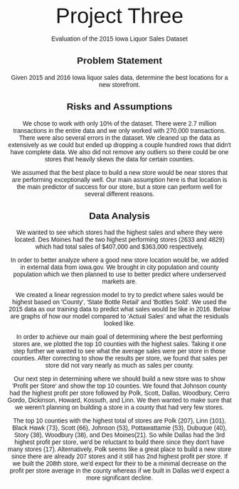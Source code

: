 <center>
<br>
<font face="arial">
<font size="32">Project Three</font>
<br><br>
Evaluation of the 2015 Iowa Liquor Sales Dataset


<h2>Problem Statement</h2>
<p>Given 2015 and 2016 Iowa liquor sales data, determine the best locations for a new storefront.</p>

<h2>Risks and Assumptions</h2>
<p>We chose to work with only 10% of the dataset. There were 2.7 million transactions in the entire data and we only worked with 270,000 transactions. There were also several errors in the dataset. We cleaned up the data as extensively as we could but ended up dropping a couple hundred rows that didn't have complete data. We also did not remove any outliers so there could be one stores that heavily skews the data for certain counties.  </p>
<p>
We assumed that the best place to build a new store would be near stores that are performing exceptionally well. Our main assumption here is that location is the main predictor of success for our store, but a store can perform well for several different reasons. </p>

<h2>Data Analysis</h2>
<p>
We wanted to see which stores had the highest sales and where they were located. Des Moines had the two highest performing stores (2633 and 4829) which had total sales of $407,000 and $363,000 respectively.  

</p>

<p>
	In order to better analyze where a good new store location would be, we added in external data from iowa.gov. We brought in city population and county population which we then planned to use to better predict where underserved markets are. 
</p>

<p>
	We created a linear regression model to try to predict where sales would be highest based on 'County', 'State Bottle Retail' and 'Bottles Sold'. We used the 2015 data as our training data to predict what sales would be like in 2016. Below are graphs of how our model compared to 'Actual Sales' and what the residuals looked like.
</p>
<p>
In order to achieve our main goal of determining where the best performing stores are, we plotted the top 10 counties with the highest sales. Taking it one step further we wanted to see what the average sales were per store in those counties. After correcting to show the results per store, we found that sales per store did not vary nearly as much as sales per county. 
</p>

<p>
	Our next step in determining where we should build a new store was to show 'Profit per Store' and show the top 10 counties. We found that Johnson county had the highest profit per store followed by Polk, Scott, Dallas, Woodbury, Cerro Gordo, Dickinson, Howard, Kossuth, and Linn. We then wanted to make sure that we weren't planning on building a store in a county that had very few stores. </p>

<p>
	The top 10 counties with the highest total of stores are Polk (207), Linn (101), Black Hawk (73), Scott (66), Johnson (53), Pottawattamie (53), Dubuque (40), Story (38), Woodbury (38), and Des Moines(21). So while Dallas had the 3rd highest profit per store, we'd be reluctant to build there since they don't have many stores (17). Alternatively, Polk seems like a great place to build a new store since there are already 207 stores and it still has 2nd highest profit per store. If we built the 208th store, we'd expect for their to be a minimal decrease on the profit per store average in the county whereas if we built in Dallas we'd expect a more significant decline.
</p>

